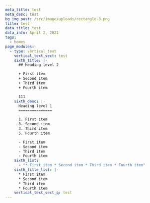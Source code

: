 ```yaml
---
meta_title: test
meta_desc: test
bg_img_post: /src/image/uploads/rectangle-8.png
title: test
data_title: test
data_info: April 2, 2021
tags:
  - homes
page_modules:
  - type: vertical_text
    vertical_text_sect: test
    sixth_title: |-
      ## Heading level 2

      + First item
      + Second item
      + Third item
      + Fourth item

      111
    sixth_desc: |-
      Heading level 1
      ===============

      1. First item
      8. Second item
      3. Third item
      5. Fourth item

      - First item
      - Second item
      - Third item
      - Fourth item
    sixth_list:
      - "* First item * Second item * Third item * Fourth item"
    sixth_title_list: |-
      * First item
      * Second item
      * Third item
      * Fourth item
    vertical_text_sect_q: test
---
```

